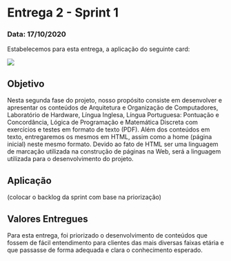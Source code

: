 # Entrega 2 - Sprint 1

### Data: 17/10/2020

Estabelecemos para esta entrega, a aplicação do seguinte card:

![](https://github.com/AndreSilva358/Hephaestus---Projeto-Integrador/blob/Sprint-0/Sprint%201/Sprint%201.png?raw=true)

## Objetivo

Nesta segunda fase do projeto, nosso propósito consiste em desenvolver e apresentar os conteúdos de Arquitetura e Organização de Computadores, Laboratório de Hardware, Língua Inglesa, Língua Portuguesa: Pontuação e Concordância, Lógica de Programação e Matemática Discreta com exercícios e testes em formato de texto (PDF). Além dos conteúdos em texto, entregaremos os mesmos em HTML, assim como a home (página inicial) neste mesmo formato. Devido ao fato de HTML ser uma linguagem de marcação utilizada na construção de páginas na Web, será a linguagem utilizada para o desenvolvimento do projeto.

## Aplicação

(colocar o backlog da sprint com base na priorização)


## Valores Entregues

Para esta entrega, foi priorizado o desenvolvimento de conteúdos que fossem de fácil entendimento para clientes das mais diversas faixas etária e que passasse de forma adequada e clara o conhecimento esperado.






